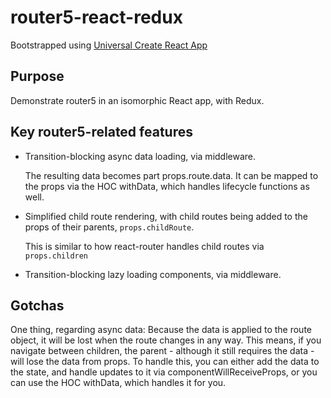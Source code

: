 # router5-react-redux
Bootstrapped using [Universal Create React App](https://github.com/leanjscom/universal-create-react-app)

## Purpose
Demonstrate router5 in an isomorphic React app, with Redux.

## Key router5-related features
* Transition-blocking async data loading, via middleware.

  The resulting data becomes part props.route.data. It can be mapped to the props via the HOC withData, which handles lifecycle functions as well.
  
* Simplified child route rendering, with child routes being added to the props of their parents, ```props.childRoute```.

  This is similar to how react-router handles child routes via ```props.children```
  
* Transition-blocking lazy loading components, via middleware.

## Gotchas
One thing, regarding async data: Because the data is applied to the route object, it will be lost when the route changes in any way. This means, if you navigate between children, the parent - although it still requires the data - will lose the data from props. To handle this, you can either add the data to the state, and handle updates to it via componentWillReceiveProps, or you can use the HOC withData, which handles it for you.
